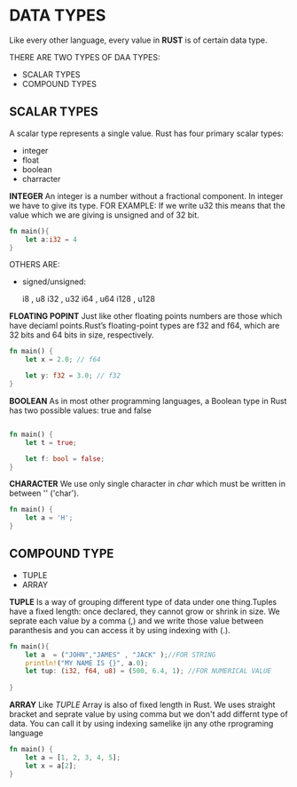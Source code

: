 # DATA TYPES

Like every other language, every value in **RUST** is of certain data type.

THERE ARE TWO TYPES OF DAA TYPES:

* SCALAR TYPES
* COMPOUND TYPES

## SCALAR TYPES

A scalar type represents a single value. Rust has four primary scalar types:

* integer
* float
* boolean
* charracter

**INTEGER** An integer is a number without a fractional component. In integer we have to give its type. FOR EXAMPLE: If we write u32 this means that the value which we are giving is unsigned and of 32 bit.

```rust
fn main(){
    let a:i32 = 4
}
```

OTHERS ARE:

* signed/unsigned:

     i8 ,  u8
     i32 , u32
     i64 , u64
     i128 , u128

**FLOATING POPINT** Just like other floating points numbers are those which have deciaml points.Rust’s floating-point types are f32 and f64, which are 32 bits and 64 bits in size, respectively.

```rust
fn main() {
    let x = 2.0; // f64

    let y: f32 = 3.0; // f32
}
```

**BOOLEAN** As in most other programming languages, a Boolean type in Rust has two possible values: true and false

```rust

fn main() {
    let t = true;

    let f: bool = false; 
}
```

**CHARACTER** We use only single character in *char* which must be written in between '' ('char').

```rust
fn main() {
    let a = 'H';
}
```

## COMPOUND TYPE

* TUPLE
* ARRAY

**TUPLE** Is a way of grouping different type of data under one thing.Tuples have a fixed length: once declared, they cannot grow or shrink in size. We seprate each value by a comma (,) and we write those value between paranthesis and you can  access it by using indexing with (.).

```rust
fn main(){
    let a  = ("JOHN","JAMES" , "JACK" );//FOR STRING
    println!("MY NAME IS {}", a.0);
    let tup: (i32, f64, u8) = (500, 6.4, 1); //FOR NUMERICAL VALUE
    
}
```

**ARRAY** Like *TUPLE* Array is also of fixed length in Rust. We uses straight bracket and seprate value by using comma but we don't add differnt type of data. You can call it by using indexing samelike ijn any othe rprograming language

```rust
fn main() {
    let a = [1, 2, 3, 4, 5];
    let x = a[2];
}
